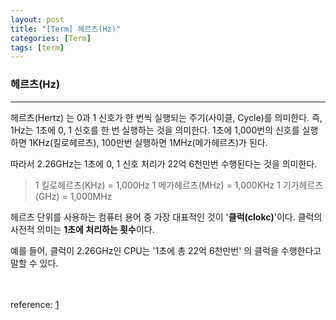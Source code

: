 ```yaml
---
layout: post
title: "[Term] 헤르츠(Hz)"
categories: [Term]
tags: [term]
---
```


### 헤르츠(Hz)
---
헤르츠(Hertz) 는 0과 1 신호가 한 번씩 실행되는 주기(사이클, Cycle)를 의미한다.
즉, 1Hz는 1초에 0, 1 신호를 한 번 실행하는 것을 의미한다.
1초에 1,000번의 신호를 실행하면 1KHz(킬로헤르츠), 100만번 실행하면 1MHz(메가헤르츠)가 된다.

따라서 2.26GHz는 1초에 0, 1 신호 처리가 22억 6천만번 수행된다는 것을 의미한다.

> 1 킬로헤르츠(KHz) = 1,000Hz
1 메가헤르츠(MHz) = 1,000KHz
1 기가헤르츠(GHz) = 1,000MHz

헤르츠 단위를 사용하는 컴퓨터 용어 중 가장 대표적인 것이 '**클럭(clokc)**'이다.
클럭의 사전적 의미는 **1초에 처리하는 횟수**이다.

예를 들어, 클럭이 2.26GHz인 CPU는 '1초에 총 22억 6천만번' 의 클럭을 수행한다고 말할 수 있다.



<br><br>
reference: [1](https://it.donga.com/93/)

